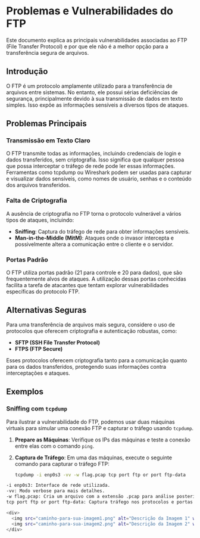 # Problemas e Vulnerabilidades do FTP

Este documento explica as principais vulnerabilidades associadas ao FTP (File Transfer Protocol) e por que ele não é a melhor opção para a transferência segura de arquivos.

## Introdução

O FTP é um protocolo amplamente utilizado para a transferência de arquivos entre sistemas. No entanto, ele possui sérias deficiências de segurança, principalmente devido à sua transmissão de dados em texto simples. Isso expõe as informações sensíveis a diversos tipos de ataques.

## Problemas Principais

### Transmissão em Texto Claro

O FTP transmite todas as informações, incluindo credenciais de login e dados transferidos, sem criptografia. Isso significa que qualquer pessoa que possa interceptar o tráfego de rede pode ler essas informações. Ferramentas como tcpdump ou Wireshark podem ser usadas para capturar e visualizar dados sensíveis, como nomes de usuário, senhas e o conteúdo dos arquivos transferidos.

### Falta de Criptografia

A ausência de criptografia no FTP torna o protocolo vulnerável a vários tipos de ataques, incluindo:
- **Sniffing**: Captura do tráfego de rede para obter informações sensíveis.
- **Man-in-the-Middle (MitM)**: Ataques onde o invasor intercepta e possivelmente altera a comunicação entre o cliente e o servidor.

### Portas Padrão

O FTP utiliza portas padrão (21 para controle e 20 para dados), que são frequentemente alvos de ataques. A utilização dessas portas conhecidas facilita a tarefa de atacantes que tentam explorar vulnerabilidades específicas do protocolo FTP.

## Alternativas Seguras

Para uma transferência de arquivos mais segura, considere o uso de protocolos que oferecem criptografia e autenticação robustas, como:
- **SFTP (SSH File Transfer Protocol)**
- **FTPS (FTP Secure)**

Esses protocolos oferecem criptografia tanto para a comunicação quanto para os dados transferidos, protegendo suas informações contra interceptações e ataques.

## Exemplos

### Sniffing com `tcpdump`

Para ilustrar a vulnerabilidade do FTP, podemos usar duas máquinas virtuais para simular uma conexão FTP e capturar o tráfego usando `tcpdump`.

1. **Prepare as Máquinas**: Verifique os IPs das máquinas e teste a conexão entre elas com o comando `ping`.

2. **Captura de Tráfego**:
   Em uma das máquinas, execute o seguinte comando para capturar o tráfego FTP:
   ```bash
   tcpdump -i enp0s3 -vv -w flag.pcap tcp port ftp or port ftp-data
  ```bash
  -i enp0s3: Interface de rede utilizada.
  -vv: Modo verbose para mais detalhes.
  -w flag.pcap: Cria um arquivo com a extensão .pcap para análise posterior no Wireshark.
  tcp port ftp or port ftp-data: Captura tráfego nos protocolos e portas FTP.

<div>
    <img src="caminho-para-sua-imagem1.png" alt="Descrição da Imagem 1" width="600">
    <img src="caminho-para-sua-imagem2.png" alt="Descrição da Imagem 2" width="600">
</div>
